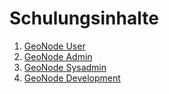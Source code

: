 
 <link rel="stylesheet" media="all" href="../styles.css" />


# Schulungsinhalte

1. [GeoNode User](./user/index.md)
2. [GeoNode Admin](./admin-user/index.md)
3. [GeoNode Sysadmin](./sys-admin/index.md)
4. [GeoNode Development](./dev/index.md)